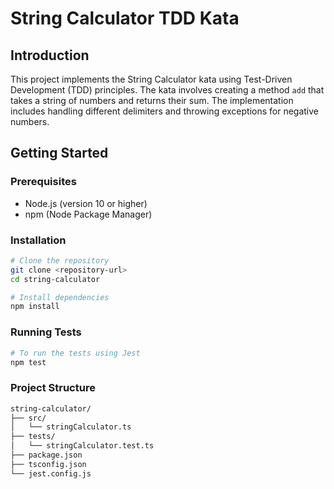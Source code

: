 # String Calculator TDD Kata

## Introduction

This project implements the String Calculator kata using Test-Driven Development (TDD) principles. The kata involves creating a method `add` that takes a string of numbers and returns their sum. The implementation includes handling different delimiters and throwing exceptions for negative numbers.

## Getting Started

### Prerequisites

- Node.js (version 10 or higher)
- npm (Node Package Manager)

### Installation

```bash
# Clone the repository
git clone <repository-url>
cd string-calculator

# Install dependencies
npm install

```
### Running Tests

```bash
# To run the tests using Jest
npm test
```

### Project Structure

```bash
string-calculator/
├── src/
│   └── stringCalculator.ts
├── tests/
│   └── stringCalculator.test.ts
├── package.json
├── tsconfig.json
└── jest.config.js
```


